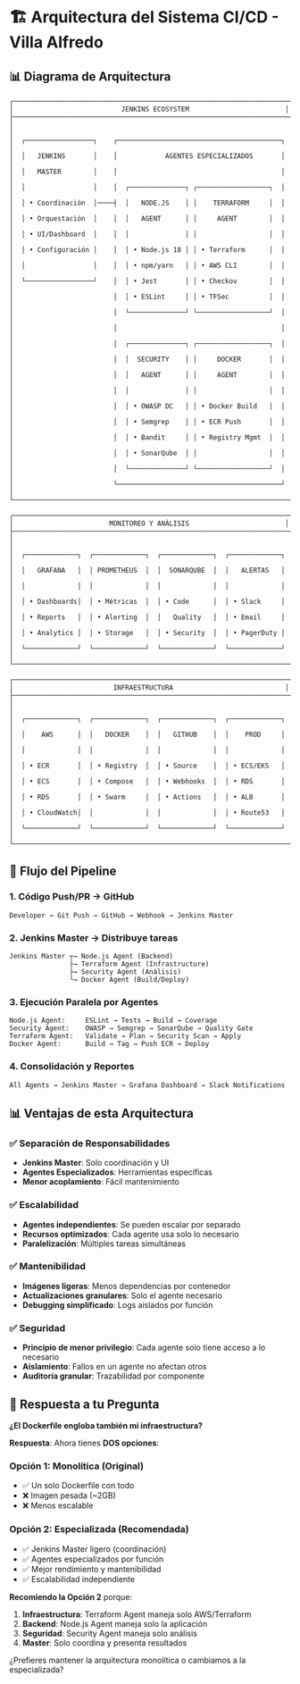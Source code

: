# 🏗️ Arquitectura del Sistema CI/CD - Villa Alfredo

## 📊 Diagrama de Arquitectura

```
┌─────────────────────────────────────────────────────────────────────┐
│                           JENKINS ECOSYSTEM                        │
├─────────────────────────────────────────────────────────────────────┤
│                                                                     │
│  ┌─────────────────┐    ┌─────────────────────────────────────────┐ │
│  │   JENKINS       │    │            AGENTES ESPECIALIZADOS       │ │
│  │   MASTER        │    │                                         │ │
│  │                 │    │  ┌──────────────┐ ┌──────────────────┐  │ │
│  │ • Coordinación  │────┤  │   NODE.JS    │ │    TERRAFORM     │  │ │
│  │ • Orquestación  │    │  │   AGENT      │ │     AGENT        │  │ │
│  │ • UI/Dashboard  │    │  │              │ │                  │  │ │
│  │ • Configuración │    │  │ • Node.js 18 │ │ • Terraform      │  │ │
│  │                 │    │  │ • npm/yarn   │ │ • AWS CLI        │  │ │
│  └─────────────────┘    │  │ • Jest       │ │ • Checkov        │  │ │
│                         │  │ • ESLint     │ │ • TFSec          │  │ │
│                         │  └──────────────┘ └──────────────────┘  │ │
│                         │                                         │ │
│                         │  ┌──────────────┐ ┌──────────────────┐  │ │
│                         │  │  SECURITY    │ │     DOCKER       │  │ │
│                         │  │   AGENT      │ │     AGENT        │  │ │
│                         │  │              │ │                  │  │ │
│                         │  │ • OWASP DC   │ │ • Docker Build   │  │ │
│                         │  │ • Semgrep    │ │ • ECR Push       │  │ │
│                         │  │ • Bandit     │ │ • Registry Mgmt  │  │ │
│                         │  │ • SonarQube  │ │                  │  │ │
│                         │  └──────────────┘ └──────────────────┘  │ │
│                         └─────────────────────────────────────────┘ │
└─────────────────────────────────────────────────────────────────────┘

┌─────────────────────────────────────────────────────────────────────┐
│                        MONITOREO Y ANÁLISIS                        │
├─────────────────────────────────────────────────────────────────────┤
│                                                                     │
│  ┌─────────────┐  ┌─────────────┐  ┌─────────────┐  ┌─────────────┐ │
│  │   GRAFANA   │  │ PROMETHEUS  │  │  SONARQUBE  │  │   ALERTAS   │ │
│  │             │  │             │  │             │  │             │ │
│  │ • Dashboards│  │ • Métricas  │  │ • Code      │  │ • Slack     │ │
│  │ • Reports   │  │ • Alerting  │  │   Quality   │  │ • Email     │ │
│  │ • Analytics │  │ • Storage   │  │ • Security  │  │ • PagerDuty │ │
│  └─────────────┘  └─────────────┘  └─────────────┘  └─────────────┘ │
└─────────────────────────────────────────────────────────────────────┘

┌─────────────────────────────────────────────────────────────────────┐
│                         INFRAESTRUCTURA                            │
├─────────────────────────────────────────────────────────────────────┤
│                                                                     │
│  ┌─────────────┐  ┌─────────────┐  ┌─────────────┐  ┌─────────────┐ │
│  │    AWS      │  │   DOCKER    │  │   GITHUB    │  │    PROD     │ │
│  │             │  │             │  │             │  │             │ │
│  │ • ECR       │  │ • Registry  │  │ • Source    │  │ • ECS/EKS   │ │
│  │ • ECS       │  │ • Compose   │  │ • Webhooks  │  │ • RDS       │ │
│  │ • RDS       │  │ • Swarm     │  │ • Actions   │  │ • ALB       │ │
│  │ • CloudWatch│  │             │  │             │  │ • Route53   │ │
│  └─────────────┘  └─────────────┘  └─────────────┘  └─────────────┘ │
└─────────────────────────────────────────────────────────────────────┘
```

## 🔄 Flujo del Pipeline

### 1. **Código Push/PR** → GitHub
```
Developer → Git Push → GitHub → Webhook → Jenkins Master
```

### 2. **Jenkins Master** → Distribuye tareas
```
Jenkins Master ┬→ Node.js Agent (Backend)
               ├→ Terraform Agent (Infrastructure)  
               ├→ Security Agent (Análisis)
               └→ Docker Agent (Build/Deploy)
```

### 3. **Ejecución Paralela** por Agentes
```
Node.js Agent:     ESLint → Tests → Build → Coverage
Security Agent:    OWASP → Semgrep → SonarQube → Quality Gate
Terraform Agent:   Validate → Plan → Security Scan → Apply
Docker Agent:      Build → Tag → Push ECR → Deploy
```

### 4. **Consolidación** y Reportes
```
All Agents → Jenkins Master → Grafana Dashboard → Slack Notifications
```

## 📊 Ventajas de esta Arquitectura

### ✅ **Separación de Responsabilidades**
- **Jenkins Master**: Solo coordinación y UI
- **Agentes Especializados**: Herramientas específicas
- **Menor acoplamiento**: Fácil mantenimiento

### ✅ **Escalabilidad**
- **Agentes independientes**: Se pueden escalar por separado
- **Recursos optimizados**: Cada agente usa solo lo necesario
- **Paralelización**: Múltiples tareas simultáneas

### ✅ **Mantenibilidad**
- **Imágenes ligeras**: Menos dependencias por contenedor
- **Actualizaciones granulares**: Solo el agente necesario
- **Debugging simplificado**: Logs aislados por función

### ✅ **Seguridad**
- **Principio de menor privilegio**: Cada agente solo tiene acceso a lo necesario
- **Aislamiento**: Fallos en un agente no afectan otros
- **Auditoría granular**: Trazabilidad por componente

## 🎯 Respuesta a tu Pregunta

**¿El Dockerfile engloba también mi infraestructura?**

**Respuesta**: Ahora tienes **DOS opciones**:

### **Opción 1: Monolítica (Original)** 
- ✅ Un solo Dockerfile con todo
- ❌ Imagen pesada (~2GB)
- ❌ Menos escalable

### **Opción 2: Especializada (Recomendada)**
- ✅ Jenkins Master ligero (coordinación)
- ✅ Agentes especializados por función
- ✅ Mejor rendimiento y mantenibilidad
- ✅ Escalabilidad independiente

**Recomiendo la Opción 2** porque:
1. **Infraestructura**: Terraform Agent maneja solo AWS/Terraform
2. **Backend**: Node.js Agent maneja solo la aplicación
3. **Seguridad**: Security Agent maneja solo análisis
4. **Master**: Solo coordina y presenta resultados

¿Prefieres mantener la arquitectura monolítica o cambiamos a la especializada?
